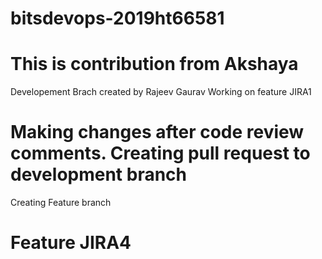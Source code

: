 # bitsdevops-2019ht66581
# This is contribution from Akshaya
Developement Brach created by Rajeev Gaurav
Working on feature JIRA1
# Making changes after code review comments. Creating pull request to development branch
Creating Feature branch
# Feature JIRA4
